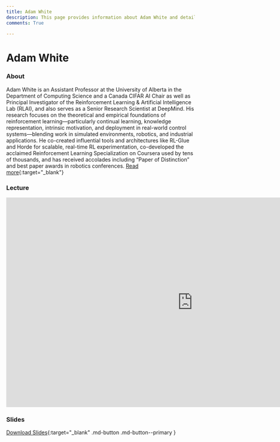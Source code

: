 ```yaml
---
title: Adam White
description: This page provides information about Adam White and details about his talk, including its recording and slides.
comments: True

---
```

# Adam White

### About

Adam White is an Assistant Professor at the University of Alberta in the Department of Computing Science and a Canada CIFAR AI Chair as well as Principal Investigator of the Reinforcement Learning & Artificial Intelligence Lab (RLAI), and also serves as a Senior Research Scientist at DeepMind. His research focuses on the theoretical and empirical foundations of reinforcement learning—particularly continual learning, knowledge representation, intrinsic motivation, and deployment in real-world control systems—blending work in simulated environments, robotics, and industrial applications. He co-created influential tools and architectures like RL-Glue and Horde for scalable, real-time RL experimentation, co-developed the acclaimed Reinforcement Learning Specialization on Coursera used by tens of thousands, and has received accolades including “Paper of Distinction” and best paper awards in robotics conferences. [Read more](https://sites.ualberta.ca/~amw8/){:target="_blank"}


### Lecture

<iframe width="996" height="560" src="https://www.youtube.com/embed/TjQSaOqj5R8" title="YouTube video player" frameborder="0" allow="accelerometer; autoplay; clipboard-write; encrypted-media; gyroscope; picture-in-picture; web-share" referrerpolicy="strict-origin-when-cross-origin" allowfullscreen></iframe>

### Slides

<object class="pdf" 
        data="/assets/guests/adam_white.pdf"
        width="996"
        height="560">
</object>

[Download Slides](/assets/guests/adam_white.pdf){:target="_blank" .md-button .md-button--primary }
